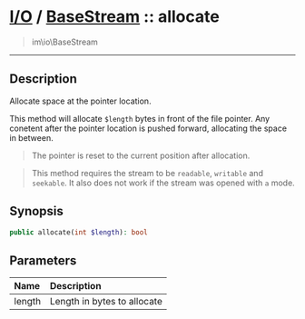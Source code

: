 # [I/O](io.md) / [BaseStream](io-BaseStream.md) :: allocate
 > im\io\BaseStream
____

## Description
Allocate space at the pointer location.

This method will allocate `$length` bytes in front of the file pointer.
Any conetent after the pointer location is pushed forward, allocating
the space in between.

 > The pointer is reset to the current position after allocation.  

 > This method requires the stream to be `readable`, `writable` and `seekable`. It also does not work if the stream was opened with `a` mode.  

## Synopsis
```php
public allocate(int $length): bool
```

## Parameters
| Name | Description |
| :--- | :---------- |
| length | Length in bytes to allocate |
